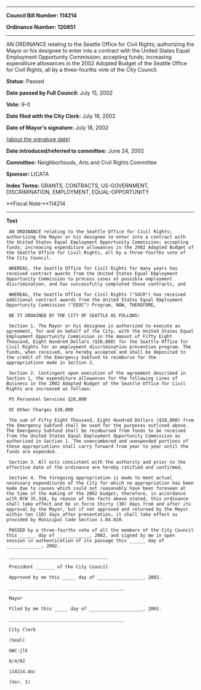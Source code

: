 

********

**Council Bill Number: 114214**
   
**Ordinance Number: 120851**
********

 AN ORDINANCE relating to the Seattle Office for Civil Rights; authorizing the Mayor or his designee to enter into a contract with the United States Equal Employment Opportunity Commission; accepting funds; increasing expenditure allowances in the 2002 Adopted Budget of the Seattle Office for Civil Rights, all by a three-fourths vote of the City Council.

**Status:** Passed
   
**Date passed by Full Council:** July 15, 2002
   
**Vote:** 9-0
   
**Date filed with the City Clerk:** July 18, 2002
   
**Date of Mayor's signature:** July 18, 2002
   
[(about the signature date)](/~public/approvaldate.htm)
   
   
   
**Date introduced/referred to committee:** June 24, 2002
   
**Committee:** Neighborhoods, Arts and Civil Rights Committee
   
**Sponsor:** LICATA
   
   
**Index Terms:** GRANTS, CONTRACTS, US-GOVERNMENT, DISCRIMINATION, EMPLOYMENT, EQUAL-OPPORTUNITY

**Fiscal Note:**114214

********

**Text**
   
```
 AN ORDINANCE relating to the Seattle Office for Civil Rights; authorizing the Mayor or his designee to enter into a contract with the United States Equal Employment Opportunity Commission; accepting funds; increasing expenditure allowances in the 2002 Adopted Budget of the Seattle Office for Civil Rights, all by a three-fourths vote of the City Council.

 WHEREAS, the Seattle Office for Civil Rights for many years has received contract awards from the United States Equal Employment Opportunity Commission to process cases of possible employment discrimination, and has successfully completed those contracts, and

 WHEREAS, the Seattle Office for Civil Rights ("SOCR") has received additional contract awards from the United States Equal Employment Opportunity Commission ("EEOC") Program, NOW, THEREFORE,

 BE IT ORDAINED BY THE CITY OF SEATTLE AS FOLLOWS:

 Section 1. The Mayor or his designee is authorized to execute an agreement, for and on behalf of the City, with the United States Equal Employment Opportunity Commission in the amount of Fifty Eight Thousand, Eight Hundred Dollars ($58,800) for the Seattle Office for Civil Rights for an employment discrimination prevention program. The funds, when received, are hereby accepted and shall be deposited to the credit of the Emergency Subfund to reimburse for the appropriations made in Section 2.

 Section 2. Contingent upon execution of the agreement described in Section 1, the expenditure allowances for the following Lines of Business in the 2002 Adopted Budget of the Seattle Office for Civil Rights are increased as follows:

 PS Personnel Services $28,800

 OC Other Charges $30,000

 The sum of Fifty Eight Thousand, Eight Hundred Dollars ($58,800) from the Emergency Subfund shall be used for the purposes outlined above. The Emergency Subfund shall be reimbursed from funds to be received from the United States Equal Employment Opportunity Commission as authorized in Section 1. The unencumbered and unexpended portions of these appropriations shall carry forward from year to year until the funds are expended.

 Section 3. All acts consistent with the authority and prior to the effective date of the ordinance are hereby ratified and confirmed.

 Section 4. The foregoing appropriation is made to meet actual necessary expenditures of the City for which no appropriation has been made due to causes which could not reasonably have been foreseen at the time of the making of the 2002 budget; therefore, in accordance with RCW 35.32A, by reason of the facts above stated, this ordinance shall take effect and be in force thirty (30) days from and after its approval by the Mayor, but if not approved and returned by the Mayor within ten (10) days after presentation, it shall take effect as provided by Municipal Code Section 1.04.020.

 PASSED by a three-fourths vote of all the members of the City Council this ______ day of ____________, 2002, and signed by me in open session in authentication of its passage this ______ day of _____________, 2002.

 _____________________________________

 President _______ of the City Council

 Approved by me this _____ day of _________________, 2002.

 ___________________________________________

 Mayor

 Filed by me this _____ day of ____________________, 2002.

 ___________________________________________

 City Clerk

 (Seal)

 GWC:jlk

 6/4/02

 114214.doc

 (Ver. 1)

```

